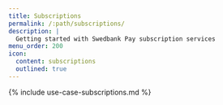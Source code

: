 ```yaml
---
title: Subscriptions
permalink: /:path/subscriptions/
description: |
  Getting started with Swedbank Pay subscription services
menu_order: 200
icon:
  content: subscriptions
  outlined: true
---
```


{% include use-case-subscriptions.md %}
